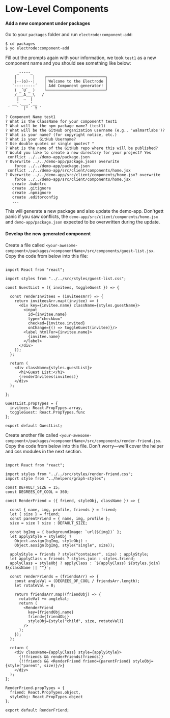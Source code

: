 # Low-Level Components

#### Add a new component under packages

Go to your `packages` folder and run `electrode:component-add`:

```
$ cd packages
$ yo electrode:component-add
```

Fill out the prompts again with your information, we took `test1` as a new component name and you should see something like below:

```
     _-----_
    |       |    ╭──────────────────────────╮
    |--(o)--|    │ Welcome to the Electrode │
   `---------´   │ Add Component generator! │
    ( _´U`_ )    ╰──────────────────────────╯
    /___A___\   /
     |  ~  |
   __'.___.'__
 ´   `  |° ´ Y `

? Component Name test1
? What is the ClassName for your component? test1
? What will be the npm package name? (test1)
? What will be the GitHub organization username (e.g., 'walmartlabs')?
? What is your name? (for copyright notice, etc.)
? What is your GitHub Username?
? Use double quotes or single quotes? "
? What is the name of the GitHub repo where this will be published?
? Would you like to create a new directory for your project? Yes
 conflict ../../demo-app/package.json
? Overwrite ../../demo-app/package.json? overwrite
    force ../../demo-app/package.json
 conflict ../../demo-app/src/client/components/home.jsx
? Overwrite ../../demo-app/src/client/components/home.jsx? overwrite
    force ../../demo-app/src/client/components/home.jsx
   create .babelrc
   create .gitignore
   create .npmignore
   create .editorconfig
   ...
```

This will generate a new package and also update the demo-app. Don'tgett panic if you saw conflicts, the `demo-app/src/client/components/home.jsx` and `demo-app/package.json` expected to be overwritten during the update.

#### Develop the new generated component

Create a file called `<your-awesome-component>/packages/<componentName>/src/components/guest-list.jsx`. Copy the code from below into this file:

```

import React from "react";

import styles from "../../src/styles/guest-list.css";

const GuestList = ({ invitees, toggleGuest }) => {

  const renderInvitees = (inviteesArr) => {
    return inviteesArr.map((invitee) => (
      <div key={invitee.name} className={styles.guestName}>
        <input
          id={invitee.name}
          type="checkbox"
          checked={invitee.invited}
          onChange={() => toggleGuest(invitee)}/>
        <label htmlFor={invitee.name}>
          {invitee.name}
        </label>
      </div>
    ));
  };

  return (
    <div className={styles.guestList}>
      <h1>Guest List:</h1>
      {renderInvitees(invitees)}
    </div>
  );

};

GuestList.propTypes = {
  invitees: React.PropTypes.array,
  toggleGuest: React.PropTypes.func
};

export default GuestList;

```

Create another file called `<your-awesome-component>/packages/<componentName>/src/components/render-friend.jsx`. Copy the code from below into this file. Don't worry—we'll cover the helper and css modules in the next section.

```

import React from "react";

import styles from "../../src/styles/render-friend.css";
import style from "../helpers/graph-styles";

const DEFAULT_SIZE = 15;
const DEGREES_OF_COOL = 360;

const RenderFriend = ({ friend, styleObj, className }) => {

  const { name, img, profile, friends } = friend;
  let { size } = friend;
  const parentFriend = { name, img, profile };
  size = size ? size : DEFAULT_SIZE;

  const bgImg = { backgroundImage: `url(${img})` };
  let applyStyle = styleObj ?
    Object.assign(bgImg, styleObj) :
    Object.assign(bgImg, style("single", size));

  applyStyle = friends ? style("container", size) : applyStyle;
  let applyClass = friends ? styles.join : styles.friend;
  applyClass = styleObj ? applyClass : `${applyClass} ${styles.join} ${className || ""}`;

  const renderFriends = (friendsArr) => {
    const angleVal = (DEGREES_OF_COOL / friendsArr.length);
    let rotateVal = 0;

    return friendsArr.map((friendObj) => {
      rotateVal += angleVal;
      return (
        <RenderFriend
          key={friendObj.name}
          friend={friendObj}
          styleObj={style("child", size, rotateVal)}
        />
      );
    });
  };

  return (
    <div className={applyClass} style={applyStyle}>
      {!!friends && renderFriends(friends)}
      {!!friends && <RenderFriend friend={parentFriend} styleObj={style("parent", size)}/>}
    </div>
  );
};

RenderFriend.propTypes = {
  friend: React.PropTypes.object,
  styleObj: React.PropTypes.object
};

export default RenderFriend;


```
